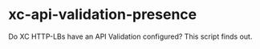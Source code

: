 # xc-api-validation-presence
Do XC HTTP-LBs have an API Validation configured? This script finds out.

